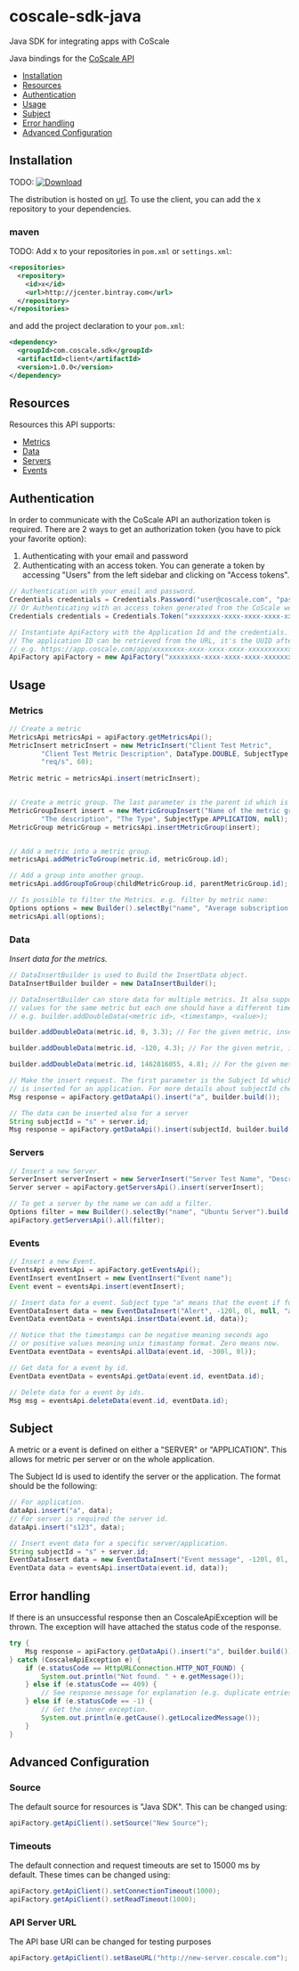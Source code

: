
# coscale-sdk-java

Java SDK for integrating apps with CoScale

Java bindings for the [CoScale API](http://docs.coscale.com/)

 - [Installation](#installation)
 - [Resources](#resources)
 - [Authentication](#authentication)
 - [Usage](#usage)
 - [Subject](#subject)
 - [Error handling](#error-handling)
 - [Advanced Configuration](#advanced-configuration)


## Installation

TODO:
[ ![Download](https://url) ](https://url)

The distribution is hosted on [url](https://url).
To use the client, you can add the x repository to your dependencies.

### maven

TODO:
Add x to your repositories in `pom.xml` or `settings.xml`:

```xml
<repositories>
  <repository>
    <id>x</id>
    <url>http://jcenter.bintray.com</url>
  </repository>
</repositories>
```  

and add the project declaration to your `pom.xml`:

```xml
<dependency>
  <groupId>com.coscale.sdk</groupId>
  <artifactId>client</artifactId>
  <version>1.0.0</version>
</dependency>
```

## Resources

Resources this API supports:

- [Metrics](#metrics)
- [Data](#data)
- [Servers](#servers)
- [Events](#events)


## Authentication

In order to communicate with the CoScale API an authorization token is required.
There are 2 ways to get an authorization token (you have to pick your favorite option):
1. Authenticating with your email and password
2. Authenticating with an access token. You can generate a token by accessing "Users" from the left sidebar and clicking on "Access tokens".

```java
// Authentication with your email and password.
Credentials credentials = Credentials.Password("user@coscale.com", "passwd");
// Or Authenticating with an access token generated from the CoScale web interface.
Credentials credentials = Credentials.Token("xxxxxxxx-xxxx-xxxx-xxxx-xxxxxxxxxxxx");

// Instantiate ApiFactory with the Application Id and the credentials.
// The application ID can be retrieved from the URL, it's the UUID after /app
// e.g. https://app.coscale.com/app/xxxxxxxx-xxxx-xxxx-xxxx-xxxxxxxxxxxx/dashboard/view/-1/
ApiFactory apiFactory = new ApiFactory("xxxxxxxx-xxxx-xxxx-xxxx-xxxxxxxxxxxx", credentials);
```


## Usage

### Metrics

```java
// Create a metric
MetricsApi metricsApi = apiFactory.getMetricsApi();
MetricInsert metricInsert = new MetricInsert("Client Test Metric",
        "Client Test Metric Description", DataType.DOUBLE, SubjectType.APPLICATION,
        "req/s", 60);
   
Metric metric = metricsApi.insert(metricInsert);


// Create a metric group. The last parameter is the parent id which is optional.
MetricGroupInsert insert = new MetricGroupInsert("Name of the metric group",
        "The description", "The Type", SubjectType.APPLICATION, null);
MetricGroup metricGroup = metricsApi.insertMetricGroup(insert);


// Add a metric into a metric group.
metricsApi.addMetricToGroup(metric.id, metricGroup.id);

// Add a group into another group.
metricsApi.addGroupToGroup(childMetricGroup.id, parentMetricGroup.id);

// Is possible to filter the Metrics. e.g. filter by metric name:
Options options = new Builder().selectBy("name", "Average subscription rate").build();
metricsApi.all(options);
```

### Data

_Insert data for the metrics._

```java
// DataInsertBuilder is used to Build the InsertData object.
DataInsertBuilder builder = new DataInsertBuilder();

// DataInsertBuilder can store data for multiple metrics. It also supports adding multiple 
// values for the same metric but each one should have a different time stamp.
// e.g. builder.addDoubleData(<metric id>, <timestamp>, <value>);

builder.addDoubleData(metric.id, 0, 3.3); // For the given metric, insert value 3.3 at the current timestamp

builder.addDoubleData(metric.id, -120, 4.3); // For the given metric, insert value 4.3 at the timestamp 120 seconds ago

builder.addDoubleData(metric.id, 1462816055, 4.8); // For the given metric, insert value 4.8 at the unix timestamp 1462816055

// Make the insert request. The first parameter is the Subject Id which in this case is "a", meaning that the data
// is inserted for an application. For more details about subjectId check [Subject](#subject) section.
Msg response = apiFactory.getDataApi().insert("a", builder.build());

// The data can be inserted also for a server
String subjectId = "s" + server.id;
Msg response = apiFactory.getDataApi().insert(subjectId, builder.build());

```

### Servers

```java
// Insert a new Server.
ServerInsert serverInsert = new ServerInsert("Server Test Name", "Description", "Type", null);
Server server = apiFactory.getServersApi().insert(serverInsert);

// To get a server by the name we can add a filter.
Options filter = new Builder().selectBy("name", "Ubuntu Server").build();
apiFactory.getServersApi().all(filter);
```

### Events

```java
// Insert a new Event.
EventsApi eventsApi = apiFactory.getEventsApi();
EventInsert eventInsert = new EventInsert("Event name");
Event event = eventsApi.insert(eventInsert);

// Insert data for a event. Subject type "a" means that the event if for the application.
EventDataInsert data = new EventDataInsert("Alert", -120l, 0l, null, "a");
EventData eventData = eventsApi.insertData(event.id, data));

// Notice that the timestamps can be negative meaning seconds ago
// or positive values meaning unix timastamp format. Zero means now.
EventData eventData = eventsApi.allData(event.id, -300l, 0l));

// Get data for a event by id.
EventData eventData = eventsApi.getData(event.id, eventData.id);

// Delete data for a event by ids.
Msg msg = eventsApi.deleteData(event.id, eventData.id);
```

## Subject

A metric or a event is defined on either a "SERVER" or "APPLICATION". 
This allows for metric per server or on the whole application.

The Subject Id is used to identify the server or the application. The format should be the following:
```java
// For application.
dataApi.insert("a", data);
// For server is required the server id.
dataApi.insert("s123", data);

// Insert event data for a specific server/application.
String subjectId = "s" + server.id;
EventDataInsert data = new EventDataInsert("Event message", -120l, 0l, null, subjectId);
EventData data = eventsApi.insertData(event.id, data));
```

## Error handling

If there is an unsuccessful response then an CoscaleApiException will be thrown.
The exception will have attached the status code of the response.

```java
try {
    Msg response = apiFactory.getDataApi().insert("a", builder.build());
} catch (CoscaleApiException e) {
    if (e.statusCode == HttpURLConnection.HTTP_NOT_FOUND) {
        System.out.println("Not found. " + e.getMessage());
    } else if (e.statusCode == 409) {
    	// See response message for explanation (e.g. duplicate entries: 2 server with the same name).
    } else if (e.statusCode == -1) {
    	// Get the inner exception. 
        System.out.println(e.getCause().getLocalizedMessage());
    }
}
```

## Advanced Configuration

### Source

The default source for resources is "Java SDK". This can be changed using:

```java
apiFactory.getApiClient().setSource("New Source");
```

### Timeouts

The default connection and request timeouts are set to 15000 ms by default.
These times can be changed using:

```java
apiFactory.getApiClient().setConnectionTimeout(1000);
apiFactory.getApiClient().setReadTimeout(1000);
```


### API Server URL

The API base URI can be changed for testing purposes

```java
apiFactory.getApiClient().setBaseURL("http://new-server.coscale.com");
```
